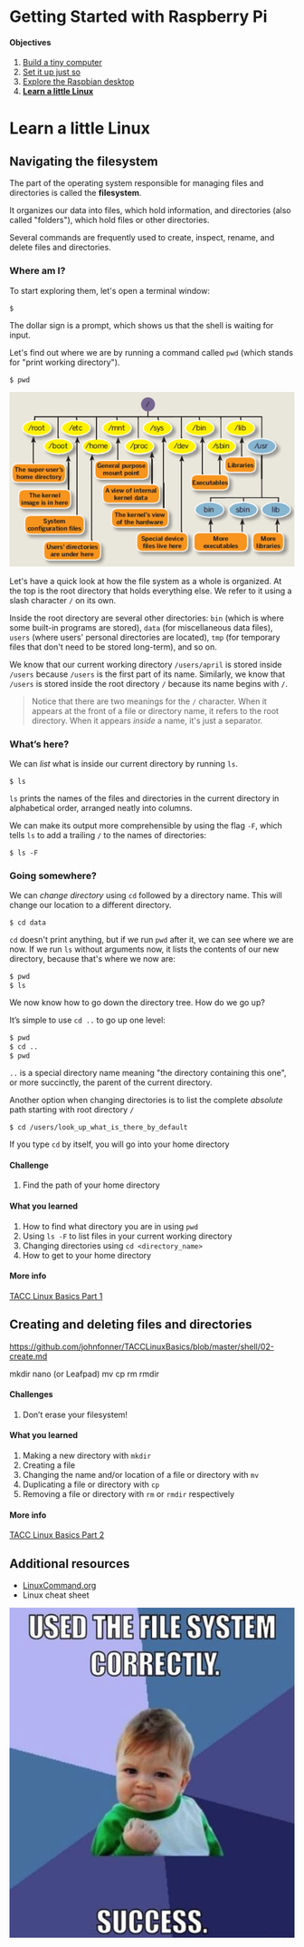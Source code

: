 Getting Started with Raspberry Pi
=================================

#### Objectives
1. [Build a tiny computer](01-build.md)
2. [Set it up just so](02-configuring.md)
3. [Explore the Raspbian desktop](03-raspbian-desktop.md)
4. **[Learn a little Linux](04-linux-101.md)**

# Learn a little Linux

## Navigating the filesystem

The part of the operating system responsible for managing files 
and directories is called the **filesystem**.

It organizes our data into files, which hold information, and directories 
(also called "folders"), which hold files or other directories.

Several commands are frequently used to create, inspect, rename, 
and delete files and directories.

### Where am I?

To start exploring them, let's open a terminal window:

```
$
```

The dollar sign is a prompt, which shows us that the shell is waiting for input.

Let's find out where we are by running a command called `pwd`
(which stands for "print working directory").

```
$ pwd
```

![Linux Filesystem](images/linux_filesystem.png)

Let's have a quick look at how the file system as a whole is organized.
At the top is the root directory that holds everything else.
We refer to it using a slash character `/` on its own.

Inside the root directory are several other directories:
`bin` (which is where some built-in programs are stored),
`data` (for miscellaneous data files),
`users` (where users' personal directories are located),
`tmp` (for temporary files that don't need to be stored long-term),
and so on.

We know that our current working directory `/users/april` is stored inside `/users`
because `/users` is the first part of its name.
Similarly, we know that `/users` is stored inside the root directory `/`
because its name begins with `/`.

> Notice that there are two meanings for the `/` character.
> When it appears at the front of a file or directory name,
> it refers to the root directory. When it appears *inside* a name,
> it's just a separator.

### What’s here?

We can *list* what is inside our current directory by running `ls`.

```
$ ls
```

`ls` prints the names of the files and directories in the current directory in alphabetical order,
arranged neatly into columns.

We can make its output more comprehensible by using the flag `-F`,
which tells `ls` to add a trailing `/` to the names of directories:

```
$ ls -F
```

### Going somewhere?

We can *change directory* using `cd` followed by a directory name.  This will change our location to a different directory.

```
$ cd data
```

`cd` doesn't print anything, but if we run `pwd` after it, we can see where we are now.
If we run `ls` without arguments now, it lists the contents of our new directory,
because that's where we now are:

```
$ pwd
$ ls
```

We now know how to go down the directory tree.
How do we go up?

It’s simple to use `cd ..` to go up one level:

```
$ pwd
$ cd ..
$ pwd
```

`..` is a special directory name meaning
"the directory containing this one", or more succinctly, the parent of the current directory.

Another option when changing directories is to list the complete *absolute* path starting with root directory `/`

```
$ cd /users/look_up_what_is_there_by_default
```

If you type `cd` by itself, you will go into your home directory

#### Challenge

1. Find the path of your home directory

#### What you learned

1. How to find what directory you are in using `pwd`
2. Using `ls -F` to list files in your current working directory
3. Changing directories using `cd <directory_name>`
4. How to get to your home directory

#### More info

[TACC Linux Basics Part 1](https://github.com/johnfonner/TACCLinuxBasics/blob/master/shell/01-filedir.md)


## Creating and deleting files and directories

https://github.com/johnfonner/TACCLinuxBasics/blob/master/shell/02-create.md

mkdir
nano   (or Leafpad)
mv
cp
rm
rmdir



#### Challenges

1. Don’t erase your filesystem!

#### What you learned

1. Making a new directory with `mkdir`
2. Creating a file
3. Changing the name and/or location of a file or directory with `mv`
4. Duplicating a file or directory with `cp`
5. Removing a file or directory with `rm` or `rmdir` respectively


#### More info

[TACC Linux Basics Part 2](https://github.com/johnfonner/TACCLinuxBasics/blob/master/shell/02-create.md)

## Additional resources
* [LinuxCommand.org](http://linuxcommand.org/)
* Linux cheat sheet

![Filesystem Success](images/filesystem_meme.png)
